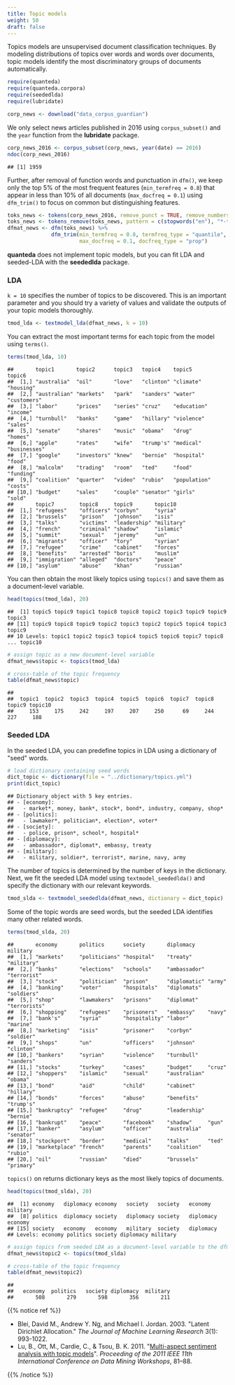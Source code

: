 ```yaml
---
title: Topic models
weight: 50
draft: false
---
```


Topics models are unsupervised document classification techniques. By modeling distributions of topics over words and words over documents, topic models identify the most discriminatory groups of documents automatically. 


```r
require(quanteda)
require(quanteda.corpora)
require(seededlda)
require(lubridate)
```


```r
corp_news <- download("data_corpus_guardian")
```



We only select news articles published in 2016 using `corpus_subset()` and the `year` function from the **lubridate** package. 


```r
corp_news_2016 <- corpus_subset(corp_news, year(date) == 2016)
ndoc(corp_news_2016)
```

```
## [1] 1959
```

Further, after removal of function words and punctuation in `dfm()`, we keep only the top 5% of the most frequent features (`min_termfreq = 0.8`) that appear in less than 10% of all documents (`max_docfreq = 0.1`) using `dfm_trim()` to focus on common but distinguishing features.


```r
toks_news <- tokens(corp_news_2016, remove_punct = TRUE, remove_numbers = TRUE, remove_symbol = TRUE)
toks_news <- tokens_remove(toks_news, pattern = c(stopwords("en"), "*-time", "updated-*", "gmt", "bst"))
dfmat_news <- dfm(toks_news) %>% 
              dfm_trim(min_termfreq = 0.8, termfreq_type = "quantile",
                       max_docfreq = 0.1, docfreq_type = "prop")
```

**quanteda** does not implement topic models, but you can fit LDA and seeded-LDA with the **seededlda** package.

### LDA

`k = 10` specifies the number of topics to be discovered. This is an important parameter and you should try a variety of values and validate the outputs of your topic models thoroughly.


```r
tmod_lda <- textmodel_lda(dfmat_news, k = 10)
```

You can extract the most important terms for each topic from the model using `terms()`.


```r
terms(tmod_lda, 10)
```

```
##       topic1       topic2      topic3   topic4    topic5       topic6      
##  [1,] "australia"  "oil"       "love"   "clinton" "climate"    "housing"   
##  [2,] "australian" "markets"   "park"   "sanders" "water"      "customers" 
##  [3,] "labor"      "prices"    "series" "cruz"    "education"  "income"    
##  [4,] "turnbull"   "banks"     "game"   "hillary" "violence"   "sales"     
##  [5,] "senate"     "shares"    "music"  "obama"   "drug"       "homes"     
##  [6,] "apple"      "rates"     "wife"   "trump's" "medical"    "businesses"
##  [7,] "google"     "investors" "knew"   "bernie"  "hospital"   "food"      
##  [8,] "malcolm"    "trading"   "room"   "ted"     "food"       "funding"   
##  [9,] "coalition"  "quarter"   "video"  "rubio"   "population" "costs"     
## [10,] "budget"     "sales"     "couple" "senator" "girls"      "sold"      
##       topic7        topic8     topic9       topic10   
##  [1,] "refugees"    "officers" "corbyn"     "syria"   
##  [2,] "brussels"    "prison"   "johnson"    "isis"    
##  [3,] "talks"       "victims"  "leadership" "military"
##  [4,] "french"      "criminal" "shadow"     "islamic" 
##  [5,] "summit"      "sexual"   "jeremy"     "un"      
##  [6,] "migrants"    "officer"  "tory"       "syrian"  
##  [7,] "refugee"     "crime"    "cabinet"    "forces"  
##  [8,] "benefits"    "arrested" "boris"      "muslim"  
##  [9,] "immigration" "alleged"  "doctors"    "peace"   
## [10,] "asylum"      "abuse"    "khan"       "russian"
```

You can then obtain the most likely topics using `topics()` and save them as a document-level variable.


```r
head(topics(tmod_lda), 20)
```

```
##  [1] topic5 topic9 topic1 topic8 topic8 topic2 topic3 topic9 topic9 topic3
## [11] topic9 topic8 topic9 topic2 topic3 topic2 topic5 topic4 topic3 topic9
## 10 Levels: topic1 topic2 topic3 topic4 topic5 topic6 topic7 topic8 ... topic10
```

```r
# assign topic as a new document-level variable
dfmat_news$topic <- topics(tmod_lda)

# cross-table of the topic frequency
table(dfmat_news$topic)
```

```
## 
##  topic1  topic2  topic3  topic4  topic5  topic6  topic7  topic8  topic9 topic10 
##     153     175     242     197     207     250      69     244     227     188
```

### Seeded LDA

In the seeded LDA, you can predefine topics in LDA using a dictionary of "seed" words.


```r
# load dictionary containing seed words
dict_topic <- dictionary(file = "../dictionary/topics.yml")
print(dict_topic)
```

```
## Dictionary object with 5 key entries.
## - [economy]:
##   - market*, money, bank*, stock*, bond*, industry, company, shop*
## - [politics]:
##   - lawmaker*, politician*, election*, voter*
## - [society]:
##   - police, prison*, school*, hospital*
## - [diplomacy]:
##   - ambassador*, diplomat*, embassy, treaty
## - [military]:
##   - military, soldier*, terrorist*, marine, navy, army
```

The number of topics is determined by the number of keys in the dictionary. Next, we fit the seeded LDA model using `textmodel_seededlda()` and specify the dictionary with our relevant keywords.


```r
tmod_slda <- textmodel_seededlda(dfmat_news, dictionary = dict_topic)
```

Some of the topic words are seed words, but the seeded LDA identifies many other related words.


```r
terms(tmod_slda, 20)
```

```
##       economy       politics      society       diplomacy    military    
##  [1,] "markets"     "politicians" "hospital"    "treaty"     "military"  
##  [2,] "banks"       "elections"   "schools"     "ambassador" "terrorist" 
##  [3,] "stock"       "politician"  "prison"      "diplomatic" "army"      
##  [4,] "banking"     "voter"       "hospitals"   "diplomats"  "soldiers"  
##  [5,] "shop"        "lawmakers"   "prisons"     "diplomat"   "terrorists"
##  [6,] "shopping"    "refugees"    "prisoners"   "embassy"    "navy"      
##  [7,] "bank's"      "syria"       "hospitality" "labor"      "marine"    
##  [8,] "marketing"   "isis"        "prisoner"    "corbyn"     "soldier"   
##  [9,] "shops"       "un"          "officers"    "johnson"    "clinton"   
## [10,] "bankers"     "syrian"      "violence"    "turnbull"   "sanders"   
## [11,] "stocks"      "turkey"      "cases"       "budget"     "cruz"      
## [12,] "shoppers"    "islamic"     "sexual"      "australian" "obama"     
## [13,] "bond"        "aid"         "child"       "cabinet"    "hillary"   
## [14,] "bonds"       "forces"      "abuse"       "benefits"   "trump's"   
## [15,] "bankruptcy"  "refugee"     "drug"        "leadership" "bernie"    
## [16,] "bankrupt"    "peace"       "facebook"    "shadow"     "gun"       
## [17,] "banker"      "asylum"      "officer"     "australia"  "senator"   
## [18,] "stockport"   "border"      "medical"     "talks"      "ted"       
## [19,] "marketplace" "french"      "parents"     "coalition"  "rubio"     
## [20,] "oil"         "russian"     "died"        "brussels"   "primary"
```

`topics()` on returns dictionary keys as the most likely topics of documents.


```r
head(topics(tmod_slda), 20)
```

```
##  [1] economy   diplomacy economy   society   society   economy   military 
##  [8] politics  diplomacy society   diplomacy society   diplomacy economy  
## [15] society   economy   economy   military  society   diplomacy
## Levels: economy politics society diplomacy military
```

```r
# assign topics from seeded LDA as a document-level variable to the dfm
dfmat_news$topic2 <- topics(tmod_slda)

# cross-table of the topic frequency
table(dfmat_news$topic2)
```

```
## 
##   economy  politics   society diplomacy  military 
##       508       279       598       356       211
```

{{% notice ref %}}

- Blei, David M., Andrew Y. Ng, and Michael I. Jordan. 2003. "Latent Dirichlet Allocation." _The Journal of Machine Learning Research_ 3(1): 993-1022.  
- Lu, B., Ott, M., Cardie, C., & Tsou, B. K. 2011. "[Multi-aspect sentiment analysis with topic models](https://www.cs.cornell.edu/home/cardie/papers/masa-sentire-2011.pdf)". _Proceeding of the 2011 IEEE 11th International Conference on Data Mining Workshops_, 81–88.

{{% /notice %}}

